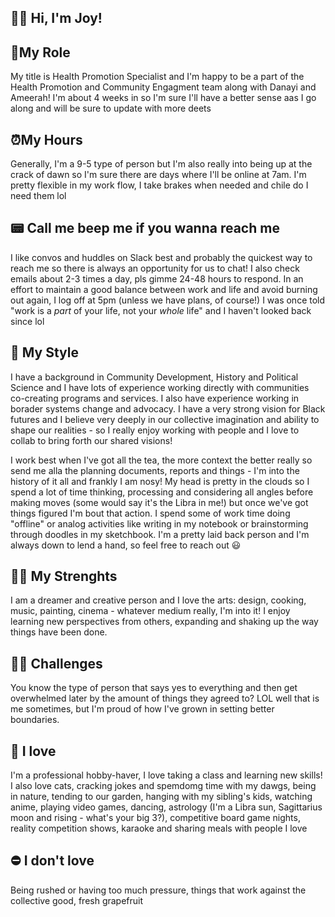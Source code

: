 ## 👋:cowboy_hat_face: Hi, I'm Joy!
## 🌱<b>My Role</b> 
My title is Health Promotion Specialist and I'm happy to be a part of the Health Promotion and Community Engagment team along with Danayi and Ameerah!
I'm about 4 weeks in so I'm sure I'll have a better sense aas I go along and will be sure to update with more deets

## :alarm_clock:My Hours 
Generally, I'm a 9-5 type of person but I'm also really into being up at the crack of dawn so I'm sure there are days where I'll be online at 7am. 
I'm pretty flexible in my work flow, I take brakes when needed and chile do I need them lol

## 📟 Call me beep me if you wanna reach me 
I like convos and huddles on Slack best and probably the quickest way to reach me so there is always an opportunity for us to chat!
 I also check emails about 2-3 times a day, pls gimme 24-48 hours to respond.
In an effort to maintain a good balance between work and life and avoid burning out again, I log off at 5pm (unless we have plans, of course!)
I was once told "work is a <i> part </i> of your life, not your <i> whole </i> life" and I haven't looked back since lol

## 🎨 My Style
I have a background in Community Development, History and Political Science and I have lots of experience working directly with communities co-creating programs and 
services. I also have experience working in borader systems change and advocacy.
I have a very strong vision for Black futures and I believe very deeply in our collective imagination and ability to shape our realities - so I really enjoy working
with people and I love to collab to bring forth our shared visions!
 
I work best when I've got all the tea, the more context the better really so send me alla the planning documents, reports and things - I'm into the history of it all and frankly I am nosy! 
My head is pretty in the clouds so I spend a lot of time thinking, processing and considering all angles before making moves (some would say it's the Libra in me!) but once we've got things figured I'm bout that action.
I spend some of work time doing "offline" or analog activities like writing in my notebook or brainstorming through doodles in my sketchbook.
I'm a pretty laid back person and I'm always down to lend a hand, so feel free to reach out 😃

## 🏋️‍♂️ My Strenghts
I am a dreamer and creative person and I love the arts: design, cooking, music, painting, cinema - whatever medium really, I'm into it! 
I enjoy learning new perspectives from others, expanding and shaking up the way things have been done. 

## :supervillain_man: Challenges
You know the type of person that says yes to everything and then get overwhelmed later by the amount of things they agreed to? LOL well that is me sometimes, but I'm proud of how
I've grown in setting better boundaries. 

## :blue_heart: I love
I'm a professional hobby-haver, I love taking a class and learning new skills!
I also love cats, cracking jokes and spemdomg time with my dawgs, being in nature, tending to our garden, hanging with my sibling's kids, watching anime, playing video games, dancing,
astrology (I'm a Libra sun, Sagittarius moon and rising - what's your big 3?), competitive board game nights, reality competition shows, karaoke and sharing meals with people I love

## :no_entry: I don't love 
Being rushed or having too much pressure, things that work against the collective good, fresh grapefruit

<!---
joyyyn/joyyyn is a ✨ special ✨ repository because its `README.md` (this file) appears on your GitHub profile.
You can click the Preview link to take a look at your changes.
--->
